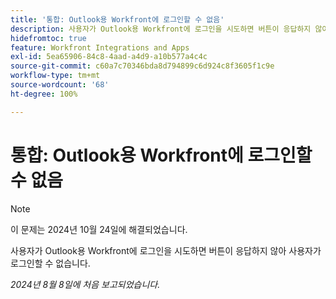 ```yaml
---
title: '통합: Outlook용 Workfront에 로그인할 수 없음'
description: 사용자가 Outlook용 Workfront에 로그인을 시도하면 버튼이 응답하지 않아 사용자가 로그인할 수 없습니다.
hidefromtoc: true
feature: Workfront Integrations and Apps
exl-id: 5ea65906-84c8-4aad-a4d9-a10b577a4c4c
source-git-commit: c60a7c70346bda8d794899c6d924c8f3605f1c9e
workflow-type: tm+mt
source-wordcount: '68'
ht-degree: 100%

---
```


# 통합: Outlook용 Workfront에 로그인할 수 없음

>[!NOTE]
>
>이 문제는 2024년 10월 24일에 해결되었습니다.

사용자가 Outlook용 Workfront에 로그인을 시도하면 버튼이 응답하지 않아 사용자가 로그인할 수 없습니다.

_2024년 8월 8일에 처음 보고되었습니다._
